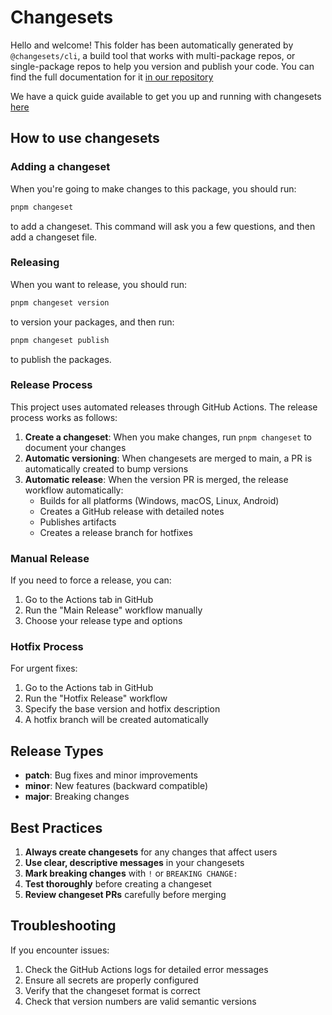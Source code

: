 # Changesets

Hello and welcome! This folder has been automatically generated by `@changesets/cli`, a build tool that works
with multi-package repos, or single-package repos to help you version and publish your code. You can
find the full documentation for it [in our repository](https://github.com/changesets/changesets)

We have a quick guide available to get you up and running with changesets [here](https://github.com/changesets/changesets/blob/main/docs/intro-to-using-changesets.md)

## How to use changesets

### Adding a changeset

When you're going to make changes to this package, you should run:

```bash
pnpm changeset
```

to add a changeset. This command will ask you a few questions, and then add a changeset file.

### Releasing

When you want to release, you should run:

```bash
pnpm changeset version
```

to version your packages, and then run:

```bash
pnpm changeset publish
```

to publish the packages.

### Release Process

This project uses automated releases through GitHub Actions. The release process works as follows:

1. **Create a changeset**: When you make changes, run `pnpm changeset` to document your changes
2. **Automatic versioning**: When changesets are merged to main, a PR is automatically created to bump versions
3. **Automatic release**: When the version PR is merged, the release workflow automatically:
   - Builds for all platforms (Windows, macOS, Linux, Android)
   - Creates a GitHub release with detailed notes
   - Publishes artifacts
   - Creates a release branch for hotfixes

### Manual Release

If you need to force a release, you can:

1. Go to the Actions tab in GitHub
2. Run the "Main Release" workflow manually
3. Choose your release type and options

### Hotfix Process

For urgent fixes:

1. Go to the Actions tab in GitHub
2. Run the "Hotfix Release" workflow
3. Specify the base version and hotfix description
4. A hotfix branch will be created automatically

## Release Types

- **patch**: Bug fixes and minor improvements
- **minor**: New features (backward compatible)
- **major**: Breaking changes

## Best Practices

1. **Always create changesets** for any changes that affect users
2. **Use clear, descriptive messages** in your changesets
3. **Mark breaking changes** with `!` or `BREAKING CHANGE:`
4. **Test thoroughly** before creating a changeset
5. **Review changeset PRs** carefully before merging

## Troubleshooting

If you encounter issues:

1. Check the GitHub Actions logs for detailed error messages
2. Ensure all secrets are properly configured
3. Verify that the changeset format is correct
4. Check that version numbers are valid semantic versions
